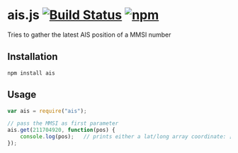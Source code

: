 # ais.js [![Build Status](https://travis-ci.org/thomasbrueggemann/ais.js.svg?branch=master)](https://travis-ci.org/thomasbrueggemann/ais.js) [![npm](https://img.shields.io/badge/npm-1.0.1-blue.svg)](https://www.npmjs.com/package/ais)
Tries to gather the latest AIS position of a MMSI number

## Installation

```npm install ais```

## Usage

```javascript
var ais = require("ais");

// pass the MMSI as first parameter
ais.get(211704920, function(pos) {
	console.log(pos);	// prints either a lat/long array coordinate: [ 56.574691666667, 9.0530616666667 ] or null
});
```
